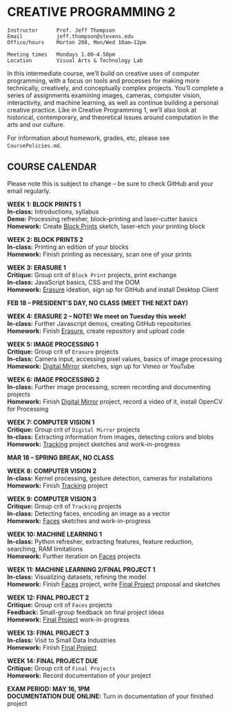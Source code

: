 # CREATIVE PROGRAMMING 2

    Instructor      Prof. Jeff Thompson
    Email           jeff.thompson@stevens.edu
    Office/hours    Morton 208, Mon/Wed 10am–12pm

    Meeting times   Mondays 1.00–4.50pm
    Location        Visual Arts & Technology Lab

In this intermediate course, we’ll build on creative uses of computer programming, with a focus on tools and processes for making more technically, creatively, and conceptually complex projects. You’ll complete a series of assignments examining images, cameras, computer vision, interactivity, and machine learning, as well as continue building a personal creative practice. Like in Creative Programming 1, we’ll also look at historical, contemporary, and theoretical issues around computation in the arts and our culture.

For information about homework, grades, etc, please see `CoursePolicies.md`.

## COURSE CALENDAR
Please note this is subject to change – be sure to check GitHub and your email regularly.

**WEEK 1: BLOCK PRINTS 1**  
**In-class:** Introductions, syllabus  
**Demo:** Processing refresher, block-printing and laser-cutter basics  
**Homework:** Create [Block Prints](https://github.com/jeffThompson/CreativeProgramming2/blob/master/Assignments/Week01_BlockPrints.md) sketch, laser-etch your printing block  

**WEEK 2: BLOCK PRINTS 2**  
**In-class:** Printing an edition of your blocks  
**Homework:** Finish printing as necessary, scan one of your prints  

**WEEK 3: ERASURE 1**  
**Critique:** Group crit of `Block Print` projects, print exchange  
**In-class:** JavaScript basics, CSS and the DOM  
**Homework:** [Erasure](https://github.com/jeffThompson/CreativeProgramming2/blob/master/Assignments/Week03_Erasure.md) ideation, sign up for GitHub and install Desktop Client  

**FEB 18 – PRESIDENT'S DAY, NO CLASS (MEET THE NEXT DAY)**

**WEEK 4: ERASURE 2 – NOTE! We meet on Tuesday this week!**  
**In-class:** Further Javascript demos, creating GitHub repositories  
**Homework:** Finish [Erasure](https://github.com/jeffThompson/CreativeProgramming2/blob/master/Assignments/Week03_Erasure.md), create repository and upload code  

**WEEK 5: IMAGE PROCESSING 1**  
**Critique:** Group crit of `Erasure` projects  
**In-class:** Camera input, accessing pixel values, basics of image processing  
**Homework:** [Digital Mirror](https://github.com/jeffThompson/CreativeProgramming2/blob/master/Assignments/Week05_DigitalMirror.md) sketches, sign up for Vimeo or YouTube  

**WEEK 6: IMAGE PROCESSING 2**  
**In-class:** Further image processing, screen recording and documenting projects  
**Homework:** Finish [Digital Mirror](https://github.com/jeffThompson/CreativeProgramming2/blob/master/Assignments/Week05_DigitalMirror.md) project, record a video of it, install OpenCV for Processing

**WEEK 7: COMPUTER VISION 1**  
**Critique:** Group crit of `Digital Mirror` projects  
**In-class:** Extracting information from images, detecting colors and blobs  
**Homework:** [Tracking](https://github.com/jeffThompson/CreativeProgramming2/blob/master/Assignments/Week07_Tracking.md) project sketches and work-in-progress

**MAR 18 – SPRING BREAK, NO CLASS**

**WEEK 8: COMPUTER VISION 2**  
**In-class:** Kernel processing, gesture detection, cameras for installations  
**Homework:** Finish [Tracking](https://github.com/jeffThompson/CreativeProgramming2/blob/master/Assignments/Week07_Tracking.md) project

**WEEK 9: COMPUTER VISION 3**  
**Critique:** Group crit of `Tracking` projects  
**In-class:** Detecting faces, encoding an image as a vector  
**Homework:** [Faces](https://github.com/jeffThompson/CreativeProgramming2/blob/master/Assignments/Week09_Faces.md) sketches and work-in-progress

**WEEK 10: MACHINE LEARNING 1**  
**In-class:** Python refresher, extracting features, feature reduction, searching, RAM limitations  
**Homework:** Further iteration on [Faces](https://github.com/jeffThompson/CreativeProgramming2/blob/master/Assignments/Week09_Faces.md) projects  

**WEEK 11: MACHINE LEARNING 2/FINAL PROJECT 1**  
**In-class:** Visualizing datasets, refining the model  
**Homework:** Finish [Faces](https://github.com/jeffThompson/CreativeProgramming2/blob/master/Assignments/Week08_Faces.md) project, write [Final Project](https://github.com/jeffThompson/CreativeProgramming2/blob/master/Assignments/Week11_FinalProject.md) proposal and sketches

**WEEK 12: FINAL PROJECT 2**  
**Critique:** Group crit of `Faces` projects  
**Feedback:** Small-group feedback on final project ideas  
**Homework:** [Final Project](https://github.com/jeffThompson/CreativeProgramming2/blob/master/Assignments/Week11_FinalProject.md) work-in-progress

**WEEK 13: FINAL PROJECT 3**  
**In-class:** Visit to Small Data Industries  
**Homework:** Finish [Final Project](https://github.com/jeffThompson/CreativeProgramming2/blob/master/Assignments/Week11_FinalProject.md)

**WEEK 14: FINAL PROJECT DUE**  
**Critique:** Group crit of `Final Projects`  
**Homework:** Record documentation of your project

**EXAM PERIOD: MAY 16, 1PM**  
**DOCUMENTATION DUE ONLINE:** Turn in documentation of your finished project

